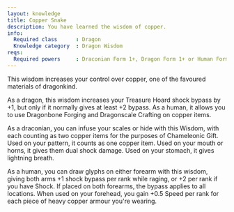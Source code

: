 ```yaml
---
layout: knowledge
title: Copper Snake
description: You have learned the wisdom of copper.
info:
  Required class      : Dragon
  Knowledge category  : Dragon Wisdom
reqs:
  Required powers     : Draconian Form 1+, Dragon Form 1+ or Human Form 1+
---
```


This wisdom increases your control over copper, one of the favoured materials 
of dragonkind.

As a dragon, this wisdom increases your Treasure Hoard shock bypass by +1, but
only if it normally gives at least +2 bypass.  As a human, it allows you to use
Dragonbone Forging and Dragonscale Crafting on copper items.

As a draconian, you can infuse your scales or hide with this Wisdom, with each 
counting as two copper items for the purposes of Chameleonic Gift.  Used on 
your pattern, it counts as one copper item.  Used on your mouth or horns, it 
gives them dual shock damage.  Used on your stomach, it gives lightning breath.

As a human, you can draw glyphs on either forearm with this wisdom, giving both
arms +1 shock bypass per rank while raging, or +2 per rank if you have Shock. 
If placed on both forearms, the bypass applies to all locations.  When used 
on your forehead, you gain +0.5 Speed per rank for each piece of heavy copper 
armour you're wearing.

